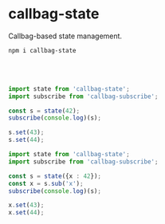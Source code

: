 # callbag-state
Callbag-based state management.
```bash
npm i callbag-state
```

<br><br>

```ts
import state from 'callbag-state';
import subscribe from 'callbag-subscribe';

const s = state(42);
subscribe(console.log)(s);

s.set(43);
s.set(44);
```
```ts
import state from 'callbag-state';
import subscribe from 'callbag-subscribe';

const s = state({x : 42});
const x = s.sub('x');
subscribe(console.log)(s);

x.set(43);
x.set(44);
```
